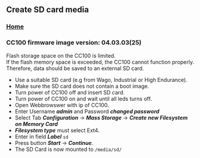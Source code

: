 ## Create SD card media

### [Home](README.md)

### CC100 firmware image version: 04.03.03(25)

Flash storage space on the CC100 is limited.<br>
If the flash memory space is exceeded, the CC100 cannot function properly.<br>
Therefore, data should be saved to an external SD card.<br>

- Use a suitable SD card (e.g from Wago, Industrial or High Endurance).
- Make sure the SD card does not contain a boot image.
- Turn power of CC100 off and insert SD card.
- Turn power of CC100 on and wait until all leds turns off.
- Open Webbrowswer with ip of CC100.
- Enter Username ***admin*** and Password ***changed password***
- Select Tab ***Configuration*** -> ***Mass Storage*** -> ***Create new Filesystem on Memory Card***
- ***Filesystem type*** must select Ext4.
- Enter in field ***Label*** `sd`
- Press button ***Start*** -> ***Continue***.
- The SD Card is now mounted to `/media/sd/`
